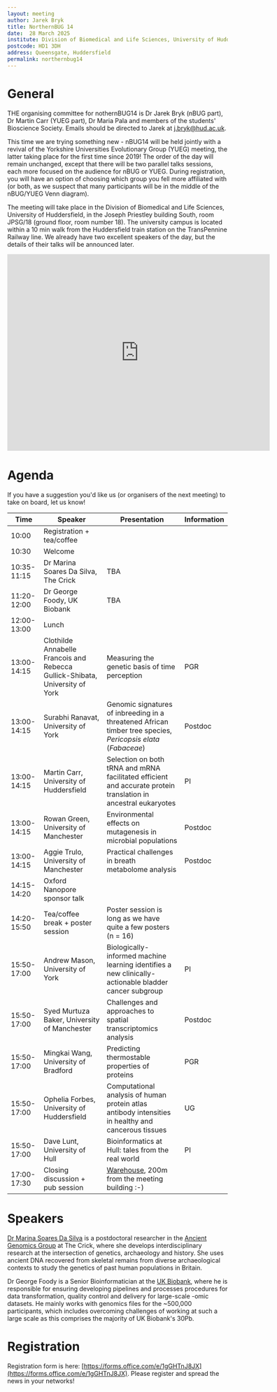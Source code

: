 ```yaml
---
layout: meeting
author: Jarek Bryk
title: NorthernBUG 14
date:  28 March 2025
institute: Division of Biomedical and Life Sciences, University of Huddersfield
postcode: HD1 3DH
address: Queensgate, Huddersfield
permalink: northernbug14
---
```


# General

THE organising committee for nothernBUG14 is Dr Jarek Bryk (nBUG part), Dr Martin Carr (YUEG part), Dr Maria Pala and members of the students' Bioscience Society. Emails should be directed to Jarek at j.bryk@hud.ac.uk.

This time we are trying something new - nBUG14 will be held jointly with a revival of the Yorkshire Universities Evolutionary Group (YUEG) meeting, the latter taking place for the first time since 2019! The order of the day will remain unchanged, except that there will be two parallel talks sessions, each more focused on the audience for nBUG or YUEG. During registration, you will have an option of choosing which group you fell more affiliated with (or both, as we suspect that many participants will be in the middle of the nBUG/YUEG Venn diagram).

The meeting will take place in the Division of Biomedical and Life Sciences, University of Huddersfield, in the Joseph Priestley building South, room JPSG/18 (ground floor, room number 18). The university campus is located within a 10 min walk from the Huddersfield train station on the TransPennine Railway line. We already have two excellent speakers of the day, but the details of their talks will be announced later. 

<iframe src="https://www.google.com/maps/embed?pb=!1m18!1m12!1m3!1d254.7189472544998!2d-1.7793714549217128!3d53.64293718480601!2m3!1f0!2f0!3f0!3m2!1i1024!2i768!4f13.1!3m3!1m2!1s0x0%3A0xe62c355275c8c19e!2zNTPCsDM4JzM0LjYiTiAxwrA0Nic0NS4zIlc!5e0!3m2!1sen!2suk!4v1667813529532!5m2!1sen!2suk" width="600" height="450" style="border:0;" allowfullscreen="" loading="lazy" referrerpolicy="no-referrer-when-downgrade"></iframe>

# Agenda

If you have a suggestion you'd like us (or organisers of the next meeting) to take on board, let us know!

| Time          | Speaker | Presentation | Information |
|---------------|---------|--------------|-------------|
| 10:00 | Registration + tea/coffee |  |  |
| 10:30 | Welcome |  |  |
| 10:35-11:15 | Dr Marina Soares Da Silva, The Crick  | TBA |  |
| 11:20-12:00 | Dr George Foody, UK Biobank | TBA |  |
| 12:00-13:00 | Lunch |  |  |
| 13:00-14:15 | Clothilde Annabelle	Francois and Rebecca Gullick-Shibata, University of York | Measuring the genetic basis of time perception | PGR |
| 13:00-14:15 | Surabhi	Ranavat, University of York | Genomic signatures of inbreeding in a threatened African timber tree species, _Pericopsis elata_ (_Fabaceae_) | Postdoc |
| 13:00-14:15 | Martin Carr, University of Huddersfield | Selection on both tRNA and mRNA facilitated efficient and accurate protein translation in ancestral eukaryotes | PI |
| 13:00-14:15 | Rowan Green, University of Manchester | Environmental effects on mutagenesis in microbial populations | Postdoc |
| 13:00-14:15 | Aggie Trulo, University of Manchester | Practical challenges in breath metabolome analysis | Postdoc |
| 14:15-14:20 | Oxford Nanopore sponsor talk |  |  |
| 14:20-15:50 | Tea/coffee break + poster session | Poster session is long as we have quite a few posters (n = 16) |  |
| 15:50-17:00 | Andrew Mason, University of York | Biologically-informed machine learning identifies a new clinically-actionable bladder cancer subgroup | PI |
| 15:50-17:00 | Syed Murtuza Baker, University of Manchester | Challenges and approaches to spatial transcriptomics analysis | Postdoc |
| 15:50-17:00 | Mingkai	Wang, University of Bradford | Predicting thermostable properties of proteins | PGR |
| 15:50-17:00 | Ophelia Forbes, University of Huddersfield | Computational analysis of human protein atlas antibody intensities in healthy and cancerous tissues | UG |
| 15:50-17:00 | Dave Lunt, University of Hull | Bioinformatics at Hull: tales from the real world | PI |
| 17:00-17:30 | Closing discussion + pub session | [Warehouse](https://goo.gl/maps/n1vTZ3ZPC1eXnXaX8), 200m from the meeting building :-) |  |

# Speakers

[Dr Marina Soares Da Silva](https://www.crick.ac.uk/research/find-a-researcher/marina-soares-da-silva) is a postdoctoral researcher in the [Ancient Genomics Group](https://www.crick.ac.uk/research/labs/pontus-skoglund) at The Crick, where she develops interdisciplinary research at the intersection of genetics, archaeology and history. She uses ancient DNA recovered from skeletal remains from diverse archaeological contexts to study the genetics of past human populations in Britain.

Dr George Foody is a Senior Bioinformatician at the [UK Biobank](https://www.ukbiobank.ac.uk), where he is responsible for ensuring developing pipelines and processes procedures for data transformation, quality control and delivery for large-scale -omic datasets. He mainly works with genomics files for the ~500,000 participants, which includes overcoming challenges of working at such a large scale as this comprises the majority of UK Biobank's 30Pb. 

# Registration

Registration form is here: [https://forms.office.com/e/1gGHTnJ8JX](https://forms.office.com/e/1gGHTnJ8JX). Please register and spread the news in your networks!
